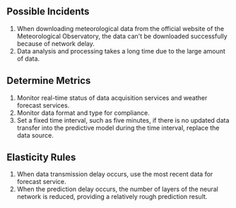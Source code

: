 ## Possible Incidents
1. When downloading meteorological data from the official website of the Meteorological Observatory, the data can't be downloaded successfully because of network delay.
2. Data analysis and processing takes a long time due to the large amount of data.

## Determine Metrics
1. Monitor real-time status of data acquisition services and weather forecast services.
2. Monitor data format and type for compliance.
3. Set a fixed time interval, such as five minutes, if there is no updated data transfer into the predictive model during the time interval, replace the data source.

## Elasticity Rules
1. When data transmission delay occurs, use the most recent data for forecast service.
2. When the prediction delay occurs, the number of layers of the neural network is reduced, providing a relatively rough prediction result.
